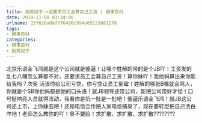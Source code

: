 ```yaml
---
title: 搞笑段子->还要求员工会算自己工资 | 糗事百科
date: 2019-11-09 03:34:00
urlname: 15f62ba08f7f6496c994e65123881278
tags: 
- 糗事百科
categories:
- 糗事百科
- 搞笑段子
---
```

北京乐语金飞鸿就是这个公司就是傻逼！让哪个姓解的带的是个JB吖！工资发的乱七八糟怎么算都不对，还要求员工会算自己工资！算你妹吖！我他妈算出来你能给我吗？次奥 活该你给公司亏空，你亏空让员工倒霉！姓解的哪张B嘴就会骂人，你就是个SB你他妈都是她的口头语！就JB领导还带公司，能把公司带好才怪！口号挺响亮人员就得流动，我看你是坑一批是一批吧！傻逼乐语金飞鸿！就JB这公司还上市，上你妹去吧！还和电信合作把人家电信搞臭了，现在要转型把自己洗白咋地！老师怎么教你的吖！臭不要脸！求扩散、求扩散、求扩散????????


